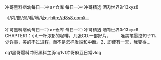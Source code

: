 冲哥黑料痞幼每日一冲
a∨仓库
每日一冲 冲哥精选
酒肉世界9r13xyz8


《/内/部/观/看/地/址👉http://d8s8.com》--

冲哥黑料痞幼每日一冲
a∨仓库
每日一冲 冲哥精选
酒肉世界9r13xyz8
CHAPTER1：小L一杯浓郁的咖啡。几张CD.一部好片。
　　唯美笔墨控句子11、少许事，美的不过进程，而不是怎样发端和中断。2、即使有一天，我变得...





cg1黑哥爆料冲哥黑料主页cg1vt冲哥麻豆日常vlog
